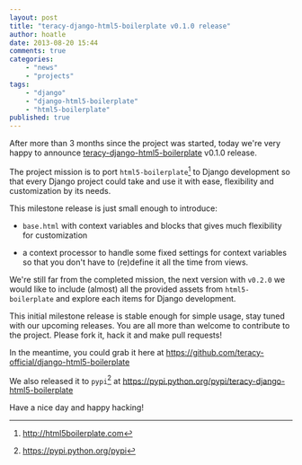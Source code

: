 ```yaml
---
layout: post
title: "teracy-django-html5-boilerplate v0.1.0 release"
author: hoatle
date: 2013-08-20 15:44
comments: true
categories:
    - "news"
    - "projects"
tags:
    - "django"
    - "django-html5-boilerplate"
    - "html5-boilerplate"
published: true
---
```


After more than 3 months since the project was started, today we're very happy to announce
[teracy-django-html5-boilerplate][] v0.1.0 release.

The project mission is to port `html5-boilerplate`[^1] to Django development so that every Django
project could take and use it with ease, flexibility and customization by its needs.

<!-- more -->

This milestone release is just small enough to introduce:

- `base.html` with context variables and blocks that gives much flexibility for customization

- a context processor to handle some fixed settings for context variables so that you don't have to
(re)define it all the time from views.

We're still far from the completed mission, the next version with `v0.2.0` we would like to include
(almost) all the provided assets from `html5-boilerplate` and explore each items for Django
development.

This initial milestone release is stable enough for simple usage, stay tuned with our upcoming
releases. You are all more than welcome to contribute to the project. Please fork it, hack it and
make pull requests!

In the meantime, you could grab it here at https://github.com/teracy-official/django-html5-boilerplate

We also released it to `pypi`[^2] at https://pypi.python.org/pypi/teracy-django-html5-boilerplate

Have a nice day and happy hacking!

[teracy-django-html5-boilerplate]: https://github.com/teracy-official/django-html5-boilerplate

[^1]: http://html5boilerplate.com
[^2]: https://pypi.python.org/pypi

